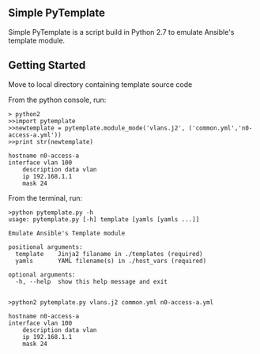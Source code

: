 Simple PyTemplate
------------
Simple PyTemplate is a script build in Python 2.7 to emulate Ansible's template module.


Getting Started
---------------------
Move to local directory containing template source code

From the python console, run:

    > python2
    >>import pytemplate
    >>newtemplate = pytemplate.module_mode('vlans.j2', ('common.yml','n0-access-a.yml'))
    >>print str(newtemplate)

    hostname n0-access-a
    interface vlan 100
        description data vlan
        ip 192.168.1.1
        mask 24


From the terminal, run:

    >python pytemplate.py -h
    usage: pytemplate.py [-h] template [yamls [yamls ...]]

    Emulate Ansible's Template module

    positional arguments:
      template    Jinja2 filaname in ./templates (required)
      yamls       YAML filename(s) in ./host_vars (required)

    optional arguments:
      -h, --help  show this help message and exit


    >python2 pytemplate.py vlans.j2 common.yml n0-access-a.yml

    hostname n0-access-a
    interface vlan 100
        description data vlan
        ip 192.168.1.1
        mask 24


